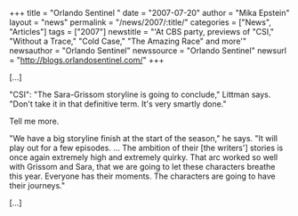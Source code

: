 +++
title = "Orlando Sentinel "
date = "2007-07-20"
author = "Mika Epstein"
layout = "news"
permalink = "/news/2007/:title/"
categories = ["News", "Articles"]
tags = ["2007"]
newstitle = "'At CBS party, previews of \"CSI,\" \"Without a Trace,\" \"Cold Case,\" \"The Amazing Race\" and more'"
newsauthor = "Orlando Sentinel"
newssource = "Orlando Sentinel"
newsurl = "http://blogs.orlandosentinel.com/"
+++

[...]

"CSI": "The Sara-Grissom storyline is going to conclude," Littman says. "Don't take it in that definitive term. It's very smartly done."

Tell me more.

"We have a big storyline finish at the start of the season," he says. "It will play out for a few episodes. ... The ambition of their [the writers'] stories is once again extremely high and extremely quirky. That arc worked so well with Grissom and Sara, that we are going to let these characters breathe this year. Everyone has their moments. The characters are going to have their journeys."

[...]